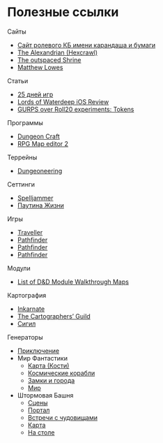 # Полезные ссылки

Сайты

*   [Сайт ролевого КБ имени карандаша и бумаги](https://pnprpg.ru/)
*   [The Alexandrian (Hexcrawl)](https://thealexandrian.net/)
*   [The outspaced Shrine](http://outspaced.fightingfantasy.net/)
*   [Matthew Lowes](https://matthewlowes.com/)

Статьи

*   [25 дней игр](https://playdatenh.wordpress.com/2011/12/01/25-days-of-games-day-1-talisman/)
*   [Lords of Waterdeep iOS Review](http://www.polyhedroncollider.com/2014/01/lords-of-waterdeep-ios-review.html?spref=tw)
*   [GURPS over Roll20 experiments: Tokens](http://virtualtabletopping.blogspot.com/2014/01/gurps-over-roll20-experiments-tokens.html)

Программы

*   [Dungeon Craft](http://uaf.sourceforge.net/index.html)
*   [RPG Map editor 2](https://deepnight.net/tools/rpg-map/)

Террейны

*   [Dungeoneering](http://www.dungeoneering.net/)

Сеттинги

*   [Spelljammer](https://spelljammer.fandom.com/wiki/Spelljammer_Wiki)
*   [Паутина Жизни](https://weboflife.fandom.com/ru/wiki/%D0%9F%D0%B0%D1%83%D1%82%D0%B8%D0%BD%D0%B0_%D0%96%D0%B8%D0%B7%D0%BD%D0%B8_%D0%B2%D0%B8%D0%BA%D0%B8)

Игры

*   [Traveller](https://zhodani.space/stuff/pdf-files/)
*   [Pathfinder](http://www.pathguy.com/PathfinderCore.html)
*   [Pathfinder](https://vk.com/topic-83554526_30943527)
*   [Pathfinder](http://legacy.aonprd.com/)

Модули

*   [List of D&D Module Walkthrough Maps](https://rendedpress.blogspot.com/2016/11/list-of-d-module-walkthrough-maps-by.html)

Картография

*   [Inkarnate](https://inkarnate.com/)
*   [The Cartographers’ Guild](https://www.cartographersguild.com/content.php)
*   [Сигил](https://nether-whisper.ru/rp/planescape/map-of-sigil/)

Генераторы

*   [Приключение](http://www.philotomy.net/adventure/)
*   Мир Фантастики
    *   [Карта (Кости)](https://www.mirf.ru/news/nahodka-kak-bystro-sozdat-fentezi-kartu-pri-pomoschi-igralnyh-kostej/)
    *   [Космические корабли](https://www.mirf.ru/news/nahodka-generator-kosmicheskih-korablej/)
    *   [Замки и города](https://www.mirf.ru/news/nahodka-generator-fentezijnyh-zamkov-i-gorodov/)
    *   [Мир](https://www.mirf.ru/news/nahodka-generator-kart-fentezi-mirov/)
*   Штормовая Башня
    *   [Сцены](https://stormtower.ru/sovetyi-vedushhemu-i-igroku-nri/10-stsen-kotoryie-zapomnyatsya-vashim-igrokam.html)
    *   [Портал](https://stormtower.ru/sovetyi-vedushhemu-i-igroku-nri/chto-ne-tak-s-etim-portalom.html)
    *   [Встречи с чудовищами](https://stormtower.ru/organization/4-voprosa-o-sluchainih-vstrechah.html)
    *   [Карта](https://stormtower.ru/kartografiya/nu-kto-tak-risuet-pro-zhivuyu-kartu-i-zaselenie-nehozhenyih-zemel.html)
    *   [На столе](https://stormtower.ru/generator/1d100-veshhey-kotoryie-naydutsya-na-stole.html)
